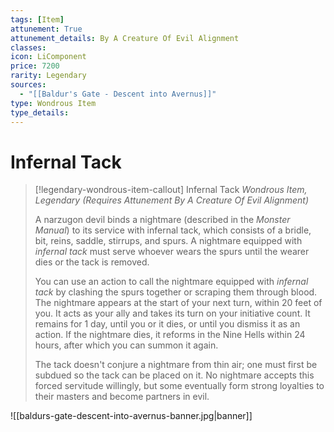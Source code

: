 ```yaml
---
tags: [Item]
attunement: True
attunement_details: By A Creature Of Evil Alignment
classes: 
icon: LiComponent
price: 7200
rarity: Legendary
sources:
  - "[[Baldur's Gate - Descent into Avernus]]"
type: Wondrous Item
type_details: 
---
```

# Infernal Tack
>[!legendary-wondrous-item-callout] Infernal Tack
>*Wondrous Item, Legendary (Requires Attunement By A Creature Of Evil Alignment)*
>
>A narzugon devil binds a nightmare (described in the *Monster Manual*) to its service with infernal tack, which consists of a bridle, bit, reins, saddle, stirrups, and spurs. A nightmare equipped with *infernal tack* must serve whoever wears the spurs until the wearer dies or the tack is removed.
>
>You can use an action to call the nightmare equipped with *infernal tack* by clashing the spurs together or scraping them through blood. The nightmare appears at the start of your next turn, within 20 feet of you. It acts as your ally and takes its turn on your initiative count. It remains for 1 day, until you or it dies, or until you dismiss it as an action. If the nightmare dies, it reforms in the Nine Hells within 24 hours, after which you can summon it again.
>
>The tack doesn't conjure a nightmare from thin air; one must first be subdued so the tack can be placed on it. No nightmare accepts this forced servitude willingly, but some eventually form strong loyalties to their masters and become partners in evil.

![[baldurs-gate-descent-into-avernus-banner.jpg|banner]]

